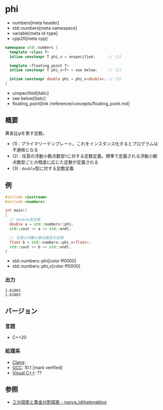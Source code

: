# phi
* numbers[meta header]
* std::numbers[meta namespace]
* variable[meta id-type]
* cpp20[meta cpp]

```cpp
namespace std::numbers {
  template <class T>
  inline constexpr T phi_v = unspecified;      // (1)

  template <floating_point T>
  inline constexpr T phi_v<T> = see below;     // (2)

  inline constexpr double phi = phi_v<double>; // (3)
}
```
* unspecified[italic]
* see below[italic]
* floating_point[link /reference/concepts/floating_point.md]

## 概要
黄金比φを表す定数。

- (1) : プライマリーテンプレート。これをインスタンス化するとプログラムは不適格となる
- (2) : 任意の浮動小数点数型`T`に対する定数定義。標準で定義される浮動小数点数型ごとの精度に応じた定数が定義される
- (3) : `double`型に対する定数定義


## 例
```cpp example
#include <iostream>
#include <numbers>

int main()
{
  // double型定数
  double a = std::numbers::phi;
  std::cout << a << std::endl;

  // 任意の浮動小数点数型の定数
  float b = std::numbers::phi_v<float>;
  std::cout << b << std::endl;
}
```
* std::numbers::phi[color ff0000]
* std::numbers::phi_v[color ff0000]

### 出力
```
1.61803
1.61803
```

## バージョン
### 言語
- C++20

### 処理系
- [Clang](/implementation.md#clang):
- [GCC](/implementation.md#gcc): 10.1 [mark verified]
- [Visual C++](/implementation.md#visual_cpp): ??


## 参照
- [三分探索と黄金分割探索 - naoya_t@hatenablog](https://naoyat.hatenablog.jp/entry/2012/01/04/231801)
